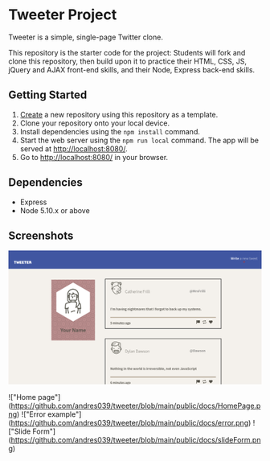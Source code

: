 # Tweeter Project

Tweeter is a simple, single-page Twitter clone.

This repository is the starter code for the project: Students will fork and clone this repository, then build upon it to practice their HTML, CSS, JS, jQuery and AJAX front-end skills, and their Node, Express back-end skills.

## Getting Started

1. [Create](https://docs.github.com/en/repositories/creating-and-managing-repositories/creating-a-repository-from-a-template) a new repository using this repository as a template.
2. Clone your repository onto your local device.
3. Install dependencies using the `npm install` command.
3. Start the web server using the `npm run local` command. The app will be served at <http://localhost:8080/>.
4. Go to <http://localhost:8080/> in your browser.

## Dependencies

- Express
- Node 5.10.x or above

## Screenshots
!["Home page"](https://github.com/andres039/tweeter/blob/main/public/docs/HomePage.png?raw=true)

!["Home page"] (https://github.com/andres039/tweeter/blob/main/public/docs/HomePage.png) 
!["Error example"] (https://github.com/andres039/tweeter/blob/main/public/docs/error.png) 
!["Slide Form"] (https://github.com/andres039/tweeter/blob/main/public/docs/slideForm.png)
